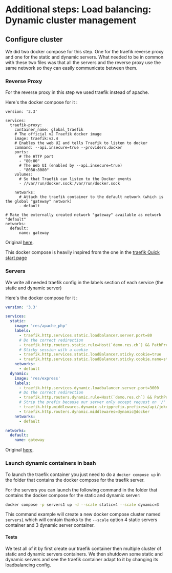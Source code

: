 # Additional steps: Load balancing: Dynamic cluster management

## Configure cluster

We did two docker compose for this step. One for the traefik reverse proxy and one for the static and dynamic servers.
What needed to be in common with these two files was that all the servers and the reverse proxy use the same network 
so they can easily communicate between them.

### Reverse Proxy
For the reverse proxy in this step we used traefik instead of apache.

Here's the docker compose for it :
```yarn
version: '3.3'

services:
  traefik-proxy:
    container_name: global_traefik
    # The official v2 Traefik docker image
    image: traefik:v2.4
    # Enables the web UI and tells Traefik to listen to docker
    command: --api.insecure=true --providers.docker
    ports:
      # The HTTP port
      - "80:80"
      # The Web UI (enabled by --api.insecure=true)
      - "8080:8080"
    volumes:
      # So that Traefik can listen to the Docker events
      - //var/run/docker.sock:/var/run/docker.sock

    networks:
      # Attach the traefik container to the default network (which is the global "gateway" network)
      - default

# Make the externally created network "gateway" available as network "default"
networks:
  default:
      name: gateway
```

Original [here](docker-compose.yml).

This docker compose is heavily inspired from the one in the [traefik Quick start page](https://doc.traefik.io/traefik/getting-started/quick-start/)
### Servers
We write all needed traefik config in the labels section of each service (the static and dynamic server)

Here's the docker compose for it :
```yaml
version: '3.3'

services:
  static:
    image: 'res/apache_php'
    labels:
      - traefik.http.services.static.loadbalancer.server.port=80
      # Do the correct redirection
      - traefik.http.routers.static.rule=Host(`demo.res.ch`) && PathPrefix(`/`) 
      # Sticky session with a cookie
      - traefik.http.services.static.loadBalancer.sticky.cookie=true
      - traefik.http.services.static.loadBalancer.sticky.cookie.name=static_cookie 
    networks:
      - default
  dynamic:
    image: 'res/express'
    labels:
      - traefik.http.services.dynamic.loadbalancer.server.port=3000
      # Do the correct redirection
      - traefik.http.routers.dynamic.rule=Host(`demo.res.ch`) && PathPrefix(`/api/jokes/`)
      # Strip the prefix because our server only accept request on '/' 
      - traefik.http.middlewares.dynamic.stripprefix.prefixes=/api/jokes/
      - traefik.http.routers.dynamic.middlewares=dynamic@docker
    networks:
      - default

networks:
  default:
    name: gateway
```

Original [here](./images/reverse-proxy/servers/docker-compose.yml).

### Launch dynamic containers in bash
To launch the traefik container you just need to do a ```docker compose up```
in the folder that contains the docker compose for the traefik server.

For the servers you can launch the following command in the folder 
that contains the docker compose for the static and dynamic server:

```bash
docker compose -p servers1 up -d --scale static=4 --scale dynamic=3
```

This command example will create a new docker compose cluster named ```servers1``` which will contain thanks to the ```--scale```
option 4 static servers container and 3 dynamic server container.

#### Tests
We test all of it by first create our traefik container then multiple cluster of static and dynamic servers containers.
We then shutdown some static and dynamic servers and see the traefik container adapt to it by changing its loadbalancing config.







